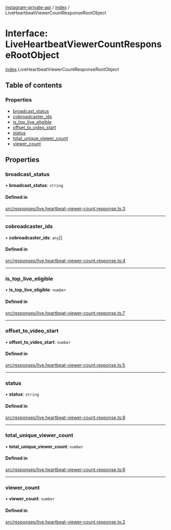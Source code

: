 [instagram-private-api](../../README.md) / [index](../../modules/index.md) / LiveHeartbeatViewerCountResponseRootObject

# Interface: LiveHeartbeatViewerCountResponseRootObject

[index](../../modules/index.md).LiveHeartbeatViewerCountResponseRootObject

## Table of contents

### Properties

- [broadcast\_status](LiveHeartbeatViewerCountResponseRootObject.md#broadcast_status)
- [cobroadcaster\_ids](LiveHeartbeatViewerCountResponseRootObject.md#cobroadcaster_ids)
- [is\_top\_live\_eligible](LiveHeartbeatViewerCountResponseRootObject.md#is_top_live_eligible)
- [offset\_to\_video\_start](LiveHeartbeatViewerCountResponseRootObject.md#offset_to_video_start)
- [status](LiveHeartbeatViewerCountResponseRootObject.md#status)
- [total\_unique\_viewer\_count](LiveHeartbeatViewerCountResponseRootObject.md#total_unique_viewer_count)
- [viewer\_count](LiveHeartbeatViewerCountResponseRootObject.md#viewer_count)

## Properties

### broadcast\_status

• **broadcast\_status**: `string`

#### Defined in

[src/responses/live.heartbeat-viewer-count.response.ts:3](https://github.com/Nerixyz/instagram-private-api/blob/0e0721c/src/responses/live.heartbeat-viewer-count.response.ts#L3)

___

### cobroadcaster\_ids

• **cobroadcaster\_ids**: `any`[]

#### Defined in

[src/responses/live.heartbeat-viewer-count.response.ts:4](https://github.com/Nerixyz/instagram-private-api/blob/0e0721c/src/responses/live.heartbeat-viewer-count.response.ts#L4)

___

### is\_top\_live\_eligible

• **is\_top\_live\_eligible**: `number`

#### Defined in

[src/responses/live.heartbeat-viewer-count.response.ts:7](https://github.com/Nerixyz/instagram-private-api/blob/0e0721c/src/responses/live.heartbeat-viewer-count.response.ts#L7)

___

### offset\_to\_video\_start

• **offset\_to\_video\_start**: `number`

#### Defined in

[src/responses/live.heartbeat-viewer-count.response.ts:5](https://github.com/Nerixyz/instagram-private-api/blob/0e0721c/src/responses/live.heartbeat-viewer-count.response.ts#L5)

___

### status

• **status**: `string`

#### Defined in

[src/responses/live.heartbeat-viewer-count.response.ts:8](https://github.com/Nerixyz/instagram-private-api/blob/0e0721c/src/responses/live.heartbeat-viewer-count.response.ts#L8)

___

### total\_unique\_viewer\_count

• **total\_unique\_viewer\_count**: `number`

#### Defined in

[src/responses/live.heartbeat-viewer-count.response.ts:6](https://github.com/Nerixyz/instagram-private-api/blob/0e0721c/src/responses/live.heartbeat-viewer-count.response.ts#L6)

___

### viewer\_count

• **viewer\_count**: `number`

#### Defined in

[src/responses/live.heartbeat-viewer-count.response.ts:2](https://github.com/Nerixyz/instagram-private-api/blob/0e0721c/src/responses/live.heartbeat-viewer-count.response.ts#L2)
